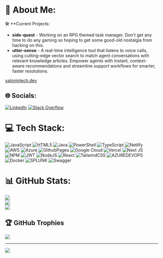 # 💫 About Me:

🛠 **Current Projects: 
- **side-quest** - Working on an RPG themed task manager. Don't get any time to do any gaming so hoping to get some good-old nostalgia from hacking on this.
- **utter-sense** - A real-time intelligence tool that listens to voice calls, using cutting-edge vector search to match agent conversations with relevant knowledge articles. Empower agents with instant, context-aware recommendations and streamline support workflows for smarter, faster resolutions.

[valonintech.dev](https://valonintech.dev)

## 🌐 Socials:

[![LinkedIn](https://img.shields.io/badge/LinkedIn-%230077B5.svg?logo=linkedin&logoColor=white)](https://linkedin.com/in/valon-loshaj-5496861a7) [![Stack Overflow](https://img.shields.io/badge/-Stackoverflow-FE7A16?logo=stack-overflow&logoColor=white)](https://stackoverflow.com/users/cloud-trooper-mdt)

# 💻 Tech Stack:

![JavaScript](https://img.shields.io/badge/javascript-%23323330.svg?style=for-the-badge&logo=javascript&logoColor=%23F7DF1E) ![HTML5](https://img.shields.io/badge/html5-%23E34F26.svg?style=for-the-badge&logo=html5&logoColor=white) ![Java](https://img.shields.io/badge/java-%23ED8B00.svg?style=for-the-badge&logo=openjdk&logoColor=white) ![PowerShell](https://img.shields.io/badge/PowerShell-%235391FE.svg?style=for-the-badge&logo=powershell&logoColor=white) ![TypeScript](https://img.shields.io/badge/typescript-%23007ACC.svg?style=for-the-badge&logo=typescript&logoColor=white) ![Netlify](https://img.shields.io/badge/netlify-%23000000.svg?style=for-the-badge&logo=netlify&logoColor=#00C7B7) ![AWS](https://img.shields.io/badge/AWS-%23FF9900.svg?style=for-the-badge&logo=amazon-aws&logoColor=white) ![Azure](https://img.shields.io/badge/azure-%230072C6.svg?style=for-the-badge&logo=microsoftazure&logoColor=white) ![GithubPages](https://img.shields.io/badge/github%20pages-121013?style=for-the-badge&logo=github&logoColor=white) ![Google Cloud](https://img.shields.io/badge/GoogleCloud-%234285F4.svg?style=for-the-badge&logo=google-cloud&logoColor=white) ![Vercel](https://img.shields.io/badge/vercel-%23000000.svg?style=for-the-badge&logo=vercel&logoColor=white) ![Next JS](https://img.shields.io/badge/Next-black?style=for-the-badge&logo=next.js&logoColor=white) ![NPM](https://img.shields.io/badge/NPM-%23CB3837.svg?style=for-the-badge&logo=npm&logoColor=white) ![JWT](https://img.shields.io/badge/JWT-black?style=for-the-badge&logo=JSON%20web%20tokens) ![NodeJS](https://img.shields.io/badge/node.js-6DA55F?style=for-the-badge&logo=node.js&logoColor=white) ![React](https://img.shields.io/badge/react-%2320232a.svg?style=for-the-badge&logo=react&logoColor=%2361DAFB) ![TailwindCSS](https://img.shields.io/badge/tailwindcss-%2338B2AC.svg?style=for-the-badge&logo=tailwind-css&logoColor=white) ![AZUREDEVOPS](https://img.shields.io/badge/azuredevops-0078D7.svg?style=for-the-badge&logo=azuredevops&logoColor=white&color=%230078D7) ![Docker](https://img.shields.io/badge/docker-%230db7ed.svg?style=for-the-badge&logo=docker&logoColor=white) ![SPLUNK](https://img.shields.io/badge/splunk-000000.svg?style=for-the-badge&logo=splunk&color=%23000000) ![Swagger](https://img.shields.io/badge/-Swagger-%23Clojure?style=for-the-badge&logo=swagger&logoColor=white)

# 📊 GitHub Stats:

![](https://github-readme-stats.vercel.app/api?username=valon-loshaj&theme=dark&hide_border=false&include_all_commits=true&count_private=true)<br/>
![](https://github-readme-streak-stats.herokuapp.com/?user=valon-loshaj&theme=dark&hide_border=false)<br/>
![](https://github-readme-stats.vercel.app/api/top-langs/?username=valon-loshaj&theme=dark&hide_border=false&include_all_commits=true&count_private=true&layout=compact)

## 🏆 GitHub Trophies

![](https://github-profile-trophy.vercel.app/?username=valon-loshaj&theme=radical&no-frame=false&no-bg=true&margin-w=4)

---

[![](https://visitcount.itsvg.in/api?id=valon-loshaj&icon=2&color=3)](https://visitcount.itsvg.in)

<!-- Proudly created with GPRM ( https://gprm.itsvg.in ) -->

